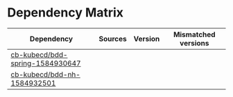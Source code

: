 # Dependency Matrix

Dependency | Sources | Version | Mismatched versions
---------- | ------- | ------- | -------------------
[cb-kubecd/bdd-spring-1584930647](https://github.com/cb-kubecd/bdd-spring-1584930647.git) |  | []() | 
[cb-kubecd/bdd-nh-1584932501](https://github.com/cb-kubecd/bdd-nh-1584932501.git) |  | []() | 

